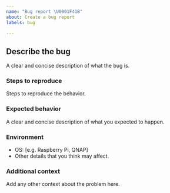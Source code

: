 ```yaml
---
name: "Bug report \U0001F41B"
about: Create a bug report
labels: bug

---
```


## Describe the bug
A clear and concise description of what the bug is.

### Steps to reproduce
Steps to reproduce the behavior.

### Expected behavior
A clear and concise description of what you expected to happen.

### Environment
 - OS: [e.g. Raspberry Pi, QNAP]
 - Other details that you think may affect.

### Additional context
Add any other context about the problem here.